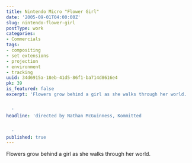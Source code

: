 ```yaml
---
title: Nintendo Micro "Flower Girl"
date: '2005-09-01T04:00:00Z'
slug: nintendo-flower-girl
postType: work
categories:
- Commercials
tags:
- compositing
- set extensions
- projection
- environment
- tracking
uuid: 34d6915a-18eb-41d5-86f1-ba714d8616e4
pk: 39
is_featured: false
excerpt: 'Flowers grow behind a girl as she walks through her world.


  '
headline: 'directed by Nathan McGuinness, Kommitted


  '
published: true
---
```

Flowers grow behind a girl as she walks through her world.



